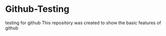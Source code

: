 # Github-Testing
testing for github
This repository was created to show the basic features of github
